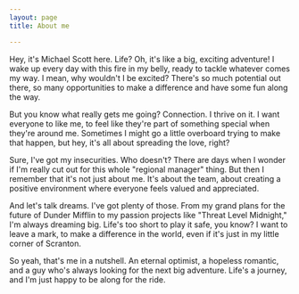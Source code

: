 ```yaml
---
layout: page
title: About me

---
```


Hey, it's Michael Scott here. Life? Oh, it's like a big, exciting adventure! I wake up every day with this fire in my belly, ready to tackle whatever comes my way. I mean, why wouldn't I be excited? There's so much potential out there, so many opportunities to make a difference and have some fun along the way.

But you know what really gets me going? Connection. I thrive on it. I want everyone to like me, to feel like they're part of something special when they're around me. Sometimes I might go a little overboard trying to make that happen, but hey, it's all about spreading the love, right?

Sure, I've got my insecurities. Who doesn't? There are days when I wonder if I'm really cut out for this whole "regional manager" thing. But then I remember that it's not just about me. It's about the team, about creating a positive environment where everyone feels valued and appreciated.

And let's talk dreams. I've got plenty of those. From my grand plans for the future of Dunder Mifflin to my passion projects like "Threat Level Midnight," I'm always dreaming big. Life's too short to play it safe, you know? I want to leave a mark, to make a difference in the world, even if it's just in my little corner of Scranton.

So yeah, that's me in a nutshell. An eternal optimist, a hopeless romantic, and a guy who's always looking for the next big adventure. Life's a journey, and I'm just happy to be along for the ride.

